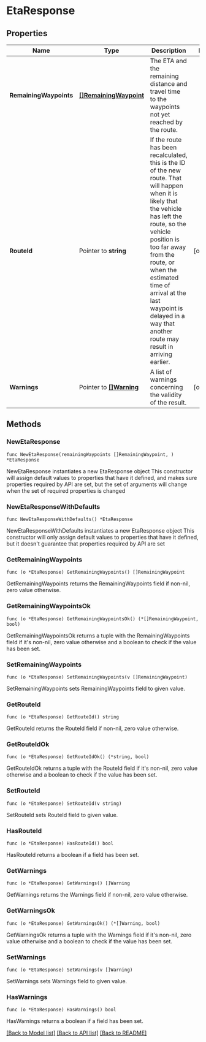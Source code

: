 # EtaResponse

## Properties

Name | Type | Description | Notes
------------ | ------------- | ------------- | -------------
**RemainingWaypoints** | [**[]RemainingWaypoint**](RemainingWaypoint.md) | The ETA and the remaining distance and travel time to the waypoints not yet reached by the route. | 
**RouteId** | Pointer to **string** | If the route has been recalculated, this is the ID of the new route. That will happen when it is likely that the vehicle has left the route, so the vehicle position is too far away from the route, or when the estimated time of arrival at the last waypoint is delayed in a way that another route may result in arriving earlier. | [optional] 
**Warnings** | Pointer to [**[]Warning**](Warning.md) | A list of warnings concerning the validity of the result. | [optional] 

## Methods

### NewEtaResponse

`func NewEtaResponse(remainingWaypoints []RemainingWaypoint, ) *EtaResponse`

NewEtaResponse instantiates a new EtaResponse object
This constructor will assign default values to properties that have it defined,
and makes sure properties required by API are set, but the set of arguments
will change when the set of required properties is changed

### NewEtaResponseWithDefaults

`func NewEtaResponseWithDefaults() *EtaResponse`

NewEtaResponseWithDefaults instantiates a new EtaResponse object
This constructor will only assign default values to properties that have it defined,
but it doesn't guarantee that properties required by API are set

### GetRemainingWaypoints

`func (o *EtaResponse) GetRemainingWaypoints() []RemainingWaypoint`

GetRemainingWaypoints returns the RemainingWaypoints field if non-nil, zero value otherwise.

### GetRemainingWaypointsOk

`func (o *EtaResponse) GetRemainingWaypointsOk() (*[]RemainingWaypoint, bool)`

GetRemainingWaypointsOk returns a tuple with the RemainingWaypoints field if it's non-nil, zero value otherwise
and a boolean to check if the value has been set.

### SetRemainingWaypoints

`func (o *EtaResponse) SetRemainingWaypoints(v []RemainingWaypoint)`

SetRemainingWaypoints sets RemainingWaypoints field to given value.


### GetRouteId

`func (o *EtaResponse) GetRouteId() string`

GetRouteId returns the RouteId field if non-nil, zero value otherwise.

### GetRouteIdOk

`func (o *EtaResponse) GetRouteIdOk() (*string, bool)`

GetRouteIdOk returns a tuple with the RouteId field if it's non-nil, zero value otherwise
and a boolean to check if the value has been set.

### SetRouteId

`func (o *EtaResponse) SetRouteId(v string)`

SetRouteId sets RouteId field to given value.

### HasRouteId

`func (o *EtaResponse) HasRouteId() bool`

HasRouteId returns a boolean if a field has been set.

### GetWarnings

`func (o *EtaResponse) GetWarnings() []Warning`

GetWarnings returns the Warnings field if non-nil, zero value otherwise.

### GetWarningsOk

`func (o *EtaResponse) GetWarningsOk() (*[]Warning, bool)`

GetWarningsOk returns a tuple with the Warnings field if it's non-nil, zero value otherwise
and a boolean to check if the value has been set.

### SetWarnings

`func (o *EtaResponse) SetWarnings(v []Warning)`

SetWarnings sets Warnings field to given value.

### HasWarnings

`func (o *EtaResponse) HasWarnings() bool`

HasWarnings returns a boolean if a field has been set.


[[Back to Model list]](../README.md#documentation-for-models) [[Back to API list]](../README.md#documentation-for-api-endpoints) [[Back to README]](../README.md)


